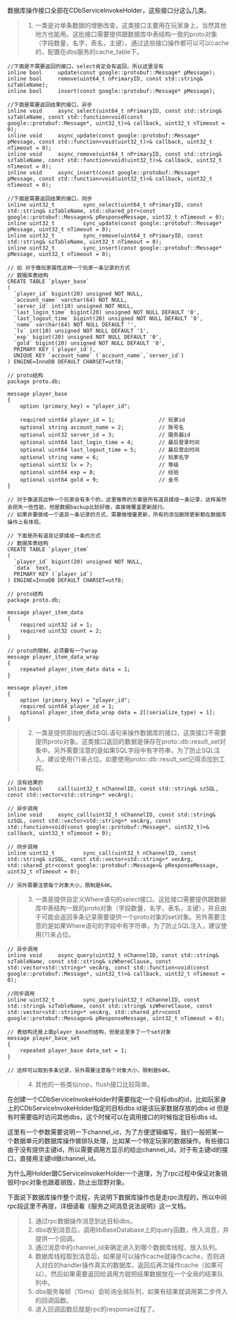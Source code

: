 ﻿数据库操作接口全部在CDbServiceInvokeHolder，这些接口分这么几类。
> 1. 一类是对单条数据的增删改查，这类接口主要用在玩家身上，当然其他地方也能用。这批接口需要提供跟数据库中表结构一致的proto对象（字段数量，名字，表名，主键）。通过这些接口操作都可以可以cache的，配置在dbs服务的cache_table下。
```
//下面是不需要返回的接口，select肯定会有返回，所以这里没有
inline bool		update(const google::protobuf::Message* pMessage);
inline bool		remove(uint64_t nPrimaryID, const std::string& szTableName);
inline bool		insert(const google::protobuf::Message* pMessage);

//下面是需要返回结果的接口，异步
inline void		async_select(uint64_t nPrimaryID, const std::string& szTableName, const std::function<void(const google::protobuf::Message*, uint32_t)>& callback, uint32_t nTimeout = 0);
inline void		async_update(const google::protobuf::Message* pMessage, const std::function<void(uint32_t)>& callback, uint32_t nTimeout = 0);
inline void		async_remove(uint64_t nPrimaryID, const std::string& szTableName, const std::function<void(uint32_t)>& callback, uint32_t nTimeout = 0);
inline void		async_insert(const google::protobuf::Message* pMessage, const std::function<void(uint32_t)>& callback, uint32_t nTimeout = 0);

//下面是需要返回结果的接口，同步
inline uint32_t	        sync_select(uint64_t nPrimaryID, const std::string& szTableName, std::shared_ptr<const google::protobuf::Message>& pResponseMessage, uint32_t nTimeout = 0);
inline uint32_t	        sync_update(const google::protobuf::Message* pMessage, uint32_t nTimeout = 0);
inline uint32_t	        sync_remove(uint64_t nPrimaryID, const std::string& szTableName, uint32_t nTimeout = 0);
inline uint32_t	        sync_insert(const google::protobuf::Message* pMessage, uint32_t nTimeout = 0);

// 如 对于像玩家属性这种一个玩家一条记录的方式
// 数据库表结构
CREATE TABLE `player_base` 
(
  `player_id` bigint(20) unsigned NOT NULL,
  `account_name` varchar(64) NOT NULL,
  `server_id` int(10) unsigned NOT NULL,
  `last_login_time` bigint(20) unsigned NOT NULL DEFAULT '0',
  `last_logout_time` bigint(20) unsigned NOT NULL DEFAULT '0',
  `name` varchar(64) NOT NULL DEFAULT '',
  `lv` int(10) unsigned NOT NULL DEFAULT '1',
  `exp` bigint(20) unsigned NOT NULL DEFAULT '0',
  `gold` bigint(20) unsigned NOT NULL DEFAULT '0',
  PRIMARY KEY (`player_id`),
  UNIQUE KEY `account_name` (`account_name`,`server_id`)
) ENGINE=InnoDB DEFAULT CHARSET=utf8;

// proto结构
package proto.db;
	
message player_base 
{
	option (primary_key) = "player_id";
	
	required uint64 player_id = 1;				// 玩家id
	optional string	account_name = 2;			// 账号名
	optional uint32 server_id = 3;				// 服务器id
	optional uint64 last_login_time = 4;		// 最后登录时间
	optional uint64 last_logout_time = 5;		// 最后登出时间
	optional string name = 6;					// 玩家名字
	optional uint32 lv = 7;						// 等级
	optional uint64 exp = 8;					// 经验
	optional uint64 gold = 9;					// 金币
}

// 对于像道具这种一个玩家会有多个的，这里推荐的方案是所有道具揉成一条记录，这样虽然会损失一些性能，但是数据backup比较好做，直接做覆盖更新就行。
// 如果非要做成一个道具一条记录的方式，需要做增量更新，所有的添加删除更新都在数据库操作上有体现。

// 下面是所有道具记录揉成一条的方式
// 数据库表结构
CREATE TABLE `player_item` 
(
  `player_id` bigint(20) unsigned NOT NULL,
  `data` text,
  PRIMARY KEY (`player_id`)
) ENGINE=InnoDB DEFAULT CHARSET=utf8;

// proto结构
package proto.db;

message player_item_data 
{
	required uint32 id = 1;
	required uint32 count = 2;
}

// proto的限制，必须要有一个wrap
message player_item_data_wrap 
{
	repeated player_item_data data = 1;
}

message player_item 
{
	option (primary_key) = "player_id";
	required uint64 player_id = 1;
	optional player_item_data_wrap data = 2[(serialize_type) = 1];
}
```
> 2. 一类是提供原始的通过SQL语句来操作数据库的接口，这类接口不需要提供proto对象。这类接口返回的数据是保存在proto::db::result_set对象中。另外需要注意的是如果SQL字段中有字符串，为了防止SQL注入，建议使用{?}来占位。如要使用proto::db::result_set记得添加到工程。

```
// 没有结果的
inline bool		call(uint32_t nChannelID, const std::string& szSQL, const std::vector<std::string>* vecArg);

// 异步调用
inline void		async_call(uint32_t nChannelID, const std::string& szSQL, const std::vector<std::string>* vecArg, const std::function<void(const google::protobuf::Message*, uint32_t)>& callback, uint32_t nTimeout = 0);

// 同步调用
inline uint32_t	        sync_call(uint32_t nChannelID, const std::string& szSQL, const std::vector<std::string>* vecArg, std::shared_ptr<const google::protobuf::Message>& pResponseMessage, uint32_t nTimeout = 0);

// 另外需要注意每个对象大小，限制是64K。
```

> 3. 一类是提供自定义Where语句的select接口。这批接口需要提供跟数据库中表结构一致的proto对象（字段数量，名字，表名，主键），并且由于可能会返回多条记录需要提供一个proto对象的set对象。另外需要注意的是如果Where语句的字段中有字符串，为了防止SQL注入，建议使用{?}来占位。

```
// 异步调用
inline void		async_query(uint32_t nChannelID, const std::string& szTableName, const std::string& szWhereClause, const std::vector<std::string>* vecArg, const std::function<void(const google::protobuf::Message*, uint32_t)>& callback, uint32_t nTimeout = 0);

//同步调用
inline uint32_t	        sync_query(uint32_t nChannelID, const std::string& szTableName, const std::string& szWhereClause, const std::vector<std::string>* vecArg, std::shared_ptr<const google::protobuf::Message>& pResponseMessage, uint32_t nTimeout = 0);

// 表结构还是上面player_base的结构，但是这里多了一个set对象
message player_base_set 
{
	repeated player_base data_set = 1;
}

// 这样可以取到多条记录，另外需要注意每个对象大小，限制是64K。
```
> 4. 其他的一些类似nop，flush接口比较简单。


在创建一个CDbServiceInvokeHolder时需要指定一个目标dbs的id，比如玩家身上的CDbServiceInvokeHolder指定的目标dbs id是该玩家数据存放的dbs id 但是有时需要临时访问其他dbs，这个时候可以在调用接口的时候指定目标dbs id。

这里有一个参数需要说明一下channel_id，为了方便逻辑编写，我们一般把某一个数据单元的数据库操作做排队处理，比如某一个特定玩家的数据操作。有些接口由于没有提供主键id，所以需要调用方显示的给出channel_id，对于有主键id的接口，直接用主键id做channel_id。

为什么用Holder跟CServiceInvokerHolder一个道理，为了rpc过程中保证对象销毁时rpc对象也跟着销毁，防止出现野对象。

下面说下数据库操作整个流程，先说明下数据库操作也是走rpc流程的，所以中间rpc段这里不再提，详细请看《服务之间消息说法说明》这一文档。
> 1. 通过rpc数据操作消息到达目标dbs。
> 2. dbs收到消息后，调用libBaseDatabase上的query函数，传入消息，并提供一个回调。
> 3. 通过消息中的channel_id来确定进入到哪个数据库线程，放入队列。
> 4. 数据库线程取到消息后，如果是可以操作cache就操作cache，否则进入对应的handler操作真实的数据库，返回后再次操作cache（如果可以）。然后如果需要返回给调用方就把结果数据放在一个全局的结果队列中。
> 5. dbs服务每帧（10ms）会轮询全局队列，如果有结果就调用第二步传入的回调函数。
> 6. 进入回调函数后就是rpc的response过程了。